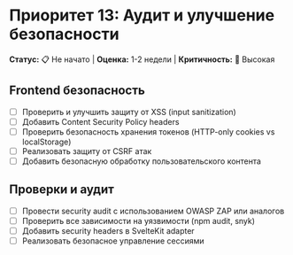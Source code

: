 # Приоритет 13: Аудит и улучшение безопасности

**Статус:** 📋 Не начато | **Оценка:** 1-2 недели | **Критичность:** 🔴 Высокая

## Frontend безопасность
- [ ] Проверить и улучшить защиту от XSS (input sanitization)
- [ ] Добавить Content Security Policy headers
- [ ] Проверить безопасность хранения токенов (HTTP-only cookies vs localStorage)
- [ ] Реализовать защиту от CSRF атак
- [ ] Добавить безопасную обработку пользовательского контента

## Проверки и аудит
- [ ] Провести security audit с использованием OWASP ZAP или аналогов
- [ ] Проверить все зависимости на уязвимости (npm audit, snyk)
- [ ] Добавить security headers в SvelteKit adapter
- [ ] Реализовать безопасное управление сессиями